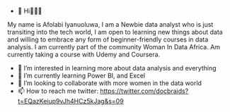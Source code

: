 - 👋 Hi🤗😇😍

My name is Afolabi Iyanuoluwa, I am a Newbie data analyst who is just transiting into the tech world, 
I am open to learning new things about data and willing to embrace any form of beginner-friendly courses in data analysis.
I am currently part of the community Woman In Data Africa.
Am currently taking a course with Udemy and Coursera.

- 👀 I’m interested in learning more about data analysis and everything 
- 🌱 I’m currently learning Power BI, and Excel
- 💞️ I’m looking to collaborate with more women in the data world
- 📫 How to reach me twitter: https://twitter.com/docbraids?t=EQazKeiup9vJh4HCz5kJag&s=09

<!---
Iyanuthedatagirl/Iyanuthedatagirl is a ✨ special ✨ repository because its `README.md` (this file) appears on your GitHub profile.
You can click the Preview link to take a look at your changes.
--->
